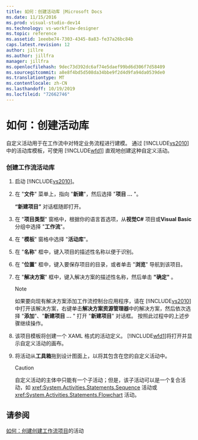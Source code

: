 ```yaml
---
title: 如何：创建活动库 |Microsoft Docs
ms.date: 11/15/2016
ms.prod: visual-studio-dev14
ms.technology: vs-workflow-designer
ms.topic: reference
ms.assetid: 1eeebe74-7303-4345-8a83-fe37a26bc84b
caps.latest.revision: 12
author: jillre
ms.author: jillfra
manager: jillfra
ms.openlocfilehash: 9dec73d392dc6af74e5daef99bd6d306f7d58409
ms.sourcegitcommit: a8e8f4bd5d508da34bbe9f2d4d9fa94da0539de0
ms.translationtype: MT
ms.contentlocale: zh-CN
ms.lasthandoff: 10/19/2019
ms.locfileid: "72662746"
---
```

# <a name="how-to-create-an-activity-library"></a>如何：创建活动库
自定义活动用于在工作流中对特定业务流程进行建模。 通过 [!INCLUDE[vs2010](../includes/vs2010-md.md)] 中的活动库模板，可使用 [!INCLUDE[wfd1](../includes/wfd1-md.md)] 直观地创建这种自定义活动。

### <a name="to-create-a-workflow-activity-library"></a>创建工作流活动库

1. 启动 [!INCLUDE[vs2010](../includes/vs2010-md.md)]。

2. 在 "**文件**" 菜单上，指向 "**新建**"，然后选择 "**项目 ...** "。

     **“新建项目”** 对话框随即打开。

3. 在 "**项目类型**" 窗格中，根据你的语言首选项，从**视觉C#** 项目或**Visual Basic**分组中选择 "**工作流**"。

4. 在 "**模板**" 窗格中选择 "**活动库**"。

5. 在 "**名称**" 框中，键入项目的描述性名称以便于识别。

6. 在 "**位置**" 框中，键入要保存项目的目录，或者单击 "**浏览**" 导航到该项目。

7. 在 "**解决方案**" 框中，键入解决方案的描述性名称，然后单击 **"确定"** 。

    > [!NOTE]
    > 如果要向现有解决方案添加工作流控制台应用程序，请在 [!INCLUDE[vs2010](../includes/vs2010-md.md)] 中打开该解决方案，右键单击**解决方案资源管理器**中的解决方案，然后依次选择 "**添加**"、"**新建项目 ...** " 打开 "**新建项目**" 对话框。 按照此过程中的上述步骤继续操作。

8. 该项目模板将创建一个 XAML 格式的活动定义。 [!INCLUDE[wfd1](../includes/wfd1-md.md)]将打开并显示自定义活动的画布。

9. 将活动从**工具箱**拖到设计图面上，以将其包含在您的自定义活动中。

    > [!CAUTION]
    > 自定义活动的主体中只能有一个子活动；但是，该子活动可以是一个复合活动，如 <xref:System.Activities.Statements.Sequence> 活动或 <xref:System.Activities.Statements.Flowchart> 活动。

## <a name="see-also"></a>请参阅
 [如何：创建](https://msdn.microsoft.com/library/c09b1e99-21b5-4d96-9c04-ec31db3f4436)[创建工作流项目](../workflow-designer/creating-a-workflow-project.md)的活动